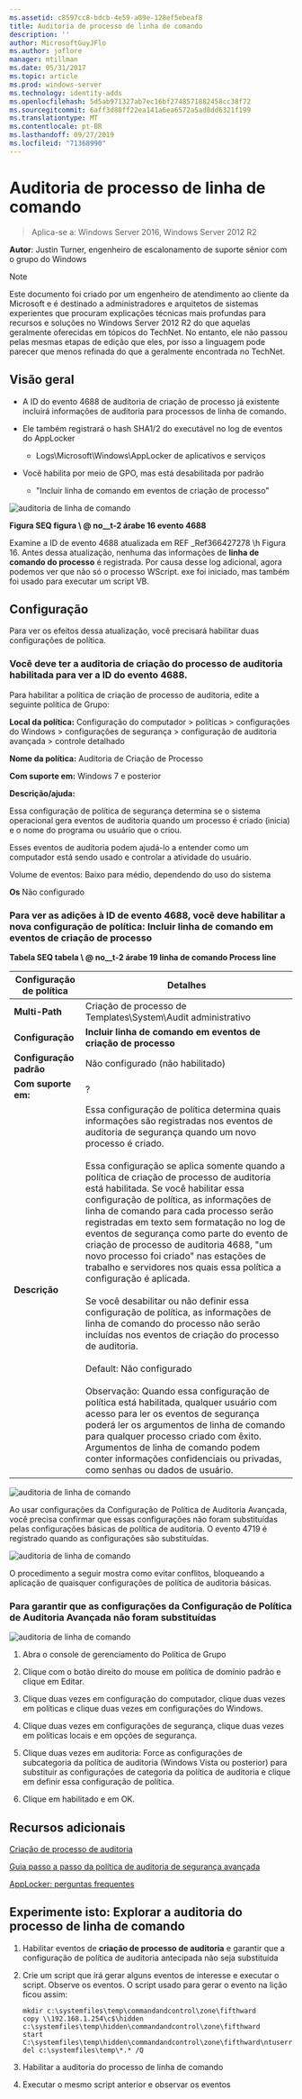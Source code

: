```yaml
---
ms.assetid: c8597cc8-bdcb-4e59-a09e-128ef5ebeaf8
title: Auditoria de processo de linha de comando
description: ''
author: MicrosoftGuyJFlo
ms.author: joflore
manager: mtillman
ms.date: 05/31/2017
ms.topic: article
ms.prod: windows-server
ms.technology: identity-adds
ms.openlocfilehash: 5d5ab971327ab7ec16bf2748571882458cc38f72
ms.sourcegitcommit: 6aff3d88ff22ea141a6ea6572a5ad8dd6321f199
ms.translationtype: MT
ms.contentlocale: pt-BR
ms.lasthandoff: 09/27/2019
ms.locfileid: "71368990"
---
```

# <a name="command-line-process-auditing"></a>Auditoria de processo de linha de comando

>Aplica-se a: Windows Server 2016, Windows Server 2012 R2

**Autor**: Justin Turner, engenheiro de escalonamento de suporte sênior com o grupo do Windows  
  
> [!NOTE]  
> Este documento foi criado por um engenheiro de atendimento ao cliente da Microsoft e é destinado a administradores e arquitetos de sistemas experientes que procuram explicações técnicas mais profundas para recursos e soluções no Windows Server 2012 R2 do que aquelas geralmente oferecidas em tópicos do TechNet. No entanto, ele não passou pelas mesmas etapas de edição que eles, por isso a linguagem pode parecer que menos refinada do que a geralmente encontrada no TechNet.  
  
## <a name="overview"></a>Visão geral  
  
-   A ID do evento 4688 de auditoria de criação de processo já existente incluirá informações de auditoria para processos de linha de comando.  
  
-   Ele também registrará o hash SHA1/2 do executável no log de eventos do AppLocker  
  
    -   Logs\Microsoft\Windows\AppLocker de aplicativos e serviços  
  
-   Você habilita por meio de GPO, mas está desabilitada por padrão  
  
    -   "Incluir linha de comando em eventos de criação de processo"  
  
![auditoria de linha de comando](media/Command-line-process-auditing/GTR_ADDS_Event4688.gif)  
  
**Figura SEQ figura \\ @ no__t-2 árabe 16 evento 4688**  
  
Examine a ID de evento 4688 atualizada em REF _Ref366427278 \h Figura 16.  Antes dessa atualização, nenhuma das informações de **linha de comando do processo** é registrada.  Por causa desse log adicional, agora podemos ver que não só o processo WScript. exe foi iniciado, mas também foi usado para executar um script VB.  
  
## <a name="configuration"></a>Configuração  
Para ver os efeitos dessa atualização, você precisará habilitar duas configurações de política.  
  
### <a name="you-must-have-audit-process-creation-auditing-enabled-to-see-event-id-4688"></a>Você deve ter a auditoria de criação do processo de auditoria habilitada para ver a ID do evento 4688.  
Para habilitar a política de criação de processo de auditoria, edite a seguinte política de Grupo:  
  
**Local da política:** Configuração do computador > políticas > configurações do Windows > configurações de segurança > configuração de auditoria avançada > controle detalhado  
  
**Nome da política:** Auditoria de Criação de Processo  
  
**Com suporte em:** Windows 7 e posterior  
  
**Descrição/ajuda:**  
  
Essa configuração de política de segurança determina se o sistema operacional gera eventos de auditoria quando um processo é criado (inicia) e o nome do programa ou usuário que o criou.  
  
Esses eventos de auditoria podem ajudá-lo a entender como um computador está sendo usado e controlar a atividade do usuário.  
  
Volume de eventos: Baixo para médio, dependendo do uso do sistema  
  
**Os** Não configurado  
  
### <a name="in-order-to-see-the-additions-to-event-id-4688-you-must-enable-the-new-policy-setting-include-command-line-in-process-creation-events"></a>Para ver as adições à ID de evento 4688, você deve habilitar a nova configuração de política: Incluir linha de comando em eventos de criação de processo  
**Tabela SEQ tabela \\ @ no__t-2 árabe 19 linha de comando Process line**  
  
|Configuração de política|Detalhes|  
|------------------------|-----------|  
|**Multi-Path**|Criação de processo de Templates\System\Audit administrativo|  
|**Configuração**|**Incluir linha de comando em eventos de criação de processo**|  
|**Configuração padrão**|Não configurado (não habilitado)|  
|**Com suporte em:**|?|  
|**Descrição**|Essa configuração de política determina quais informações são registradas nos eventos de auditoria de segurança quando um novo processo é criado.<br /><br />Essa configuração se aplica somente quando a política de criação de processo de auditoria está habilitada. Se você habilitar essa configuração de política, as informações de linha de comando para cada processo serão registradas em texto sem formatação no log de eventos de segurança como parte do evento de criação de processo de auditoria 4688, "um novo processo foi criado" nas estações de trabalho e servidores nos quais essa política a configuração é aplicada.<br /><br />Se você desabilitar ou não definir essa configuração de política, as informações de linha de comando do processo não serão incluídas nos eventos de criação do processo de auditoria.<br /><br />Default: Não configurado<br /><br />Observação: Quando essa configuração de política está habilitada, qualquer usuário com acesso para ler os eventos de segurança poderá ler os argumentos de linha de comando para qualquer processo criado com êxito. Argumentos de linha de comando podem conter informações confidenciais ou privadas, como senhas ou dados de usuário.|  
  
![auditoria de linha de comando](media/Command-line-process-auditing/GTR_ADDS_IncludeCLISetting.gif)  
  
Ao usar configurações da Configuração de Política de Auditoria Avançada, você precisa confirmar que essas configurações não foram substituídas pelas configurações básicas de política de auditoria.  O evento 4719 é registrado quando as configurações são substituídas.  
  
![auditoria de linha de comando](media/Command-line-process-auditing/GTR_ADDS_Event4719.gif)  
  
O procedimento a seguir mostra como evitar conflitos, bloqueando a aplicação de quaisquer configurações de política de auditoria básicas.  
  
### <a name="to-ensure-that-advanced-audit-policy-configuration-settings-are-not-overwritten"></a>Para garantir que as configurações da Configuração de Política de Auditoria Avançada não foram substituídas  
![auditoria de linha de comando](media/Command-line-process-auditing/GTR_ADDS_AdvAuditPolicy.gif)  
  
1.  Abra o console de gerenciamento do Política de Grupo  
  
2.  Clique com o botão direito do mouse em política de domínio padrão e clique em Editar.  
  
3.  Clique duas vezes em configuração do computador, clique duas vezes em políticas e clique duas vezes em configurações do Windows.  
  
4.  Clique duas vezes em configurações de segurança, clique duas vezes em políticas locais e em opções de segurança.  
  
5.  Clique duas vezes em auditoria: Force as configurações de subcategoria da política de auditoria (Windows Vista ou posterior) para substituir as configurações de categoria da política de auditoria e clique em definir essa configuração de política.  
  
6.  Clique em habilitado e em OK.  
  
## <a name="additional-resources"></a>Recursos adicionais  
[Criação de processo de auditoria](https://technet.microsoft.com/library/dd941613(v=WS.10).aspx)  
  
[Guia passo a passo da política de auditoria de segurança avançada](https://technet.microsoft.com/library/dd408940(v=WS.10).aspx)  
  
[AppLocker: perguntas frequentes](https://technet.microsoft.com/library/ee619725(v=ws.10).aspx)  
  
## <a name="try-this-explore-command-line-process-auditing"></a>Experimente isto: Explorar a auditoria do processo de linha de comando  
  
1.  Habilitar eventos de **criação de processo de auditoria** e garantir que a configuração de política de auditoria antecipada não seja substituída  
  
2.  Crie um script que irá gerar alguns eventos de interesse e executar o script.  Observe os eventos.  O script usado para gerar o evento na lição ficou assim:  
  
    ```  
    mkdir c:\systemfiles\temp\commandandcontrol\zone\fifthward  
    copy \\192.168.1.254\c$\hidden c:\systemfiles\temp\hidden\commandandcontrol\zone\fifthward  
    start C:\systemfiles\temp\hidden\commandandcontrol\zone\fifthward\ntuserrights.vbs  
    del c:\systemfiles\temp\*.* /Q  
    ```  
  
3.  Habilitar a auditoria do processo de linha de comando  
  
4.  Executar o mesmo script anterior e observar os eventos  
  


